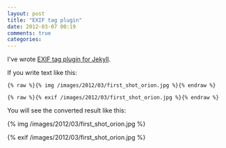 ```yaml
---
layout: post
title: "EXIF tag plugin"
date: 2012-03-07 00:19
comments: true
categories: 
---
```


I've wrote [EXIF tag plugin for Jekyll](https://github.com/mizzy/jekyll-plugins/blob/master/exif_tag.rb).

If you write text like this:

	{% raw %}{% img /images/2012/03/first_shot_orion.jpg %}{% endraw %}
	
	{% raw %}{% exif /images/2012/03/first_shot_orion.jpg %}{% endraw %}

You will see the converted result like this:

{% img /images/2012/03/first_shot_orion.jpg %}

{% exif /images/2012/03/first_shot_orion.jpg %}


